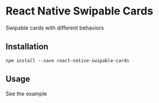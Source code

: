 # React Native Swipable Cards
Swipable cards with different behaviors

## Installation
`npm install --save react-native-swipable-cards`

## Usage
See the example